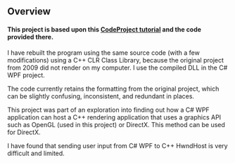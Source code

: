 ## Overview

#### This project is based upon this [CodeProject tutorial](https://www.codeproject.com/Articles/23736/Creating-OpenGL-Windows-in-WPF) and the code provided there.

I have rebuilt the program using the same source code (with a few modifications) using a C++ CLR Class Library, because the original project from 2009 did not render on my computer. I use the compiled DLL in the C# WPF project.

The code currently retains the formatting from the original project, which can be slightly confusing, inconsistent, and redundant in places.

This project was part of an exploration into finding out how a C# WPF application can host a C++ rendering application that uses a graphics API such as OpenGL (used in this project) or DirectX. This method can be used for DirectX.

I have found that sending user input from C# WPF to C++ HwndHost is very difficult and limited.
